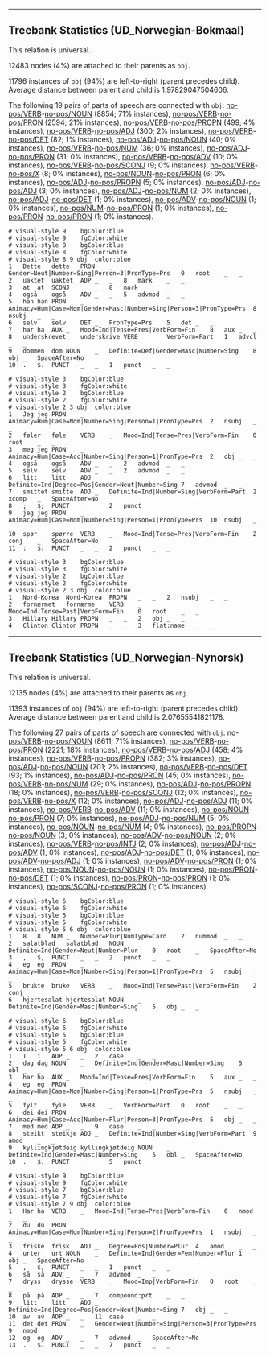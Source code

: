

--------------------------------------------------------------------------------

## Treebank Statistics (UD_Norwegian-Bokmaal)

This relation is universal.

12483 nodes (4%) are attached to their parents as `obj`.

11796 instances of `obj` (94%) are left-to-right (parent precedes child).
Average distance between parent and child is 1.97829047504606.

The following 19 pairs of parts of speech are connected with `obj`: [no-pos/VERB]()-[no-pos/NOUN]() (8854; 71% instances), [no-pos/VERB]()-[no-pos/PRON]() (2594; 21% instances), [no-pos/VERB]()-[no-pos/PROPN]() (499; 4% instances), [no-pos/VERB]()-[no-pos/ADJ]() (300; 2% instances), [no-pos/VERB]()-[no-pos/DET]() (82; 1% instances), [no-pos/ADJ]()-[no-pos/NOUN]() (40; 0% instances), [no-pos/VERB]()-[no-pos/NUM]() (36; 0% instances), [no-pos/ADJ]()-[no-pos/PRON]() (31; 0% instances), [no-pos/VERB]()-[no-pos/ADV]() (10; 0% instances), [no-pos/VERB]()-[no-pos/SCONJ]() (9; 0% instances), [no-pos/VERB]()-[no-pos/X]() (8; 0% instances), [no-pos/NOUN]()-[no-pos/PRON]() (6; 0% instances), [no-pos/ADJ]()-[no-pos/PROPN]() (5; 0% instances), [no-pos/ADJ]()-[no-pos/ADJ]() (3; 0% instances), [no-pos/ADJ]()-[no-pos/NUM]() (2; 0% instances), [no-pos/ADJ]()-[no-pos/DET]() (1; 0% instances), [no-pos/ADV]()-[no-pos/NOUN]() (1; 0% instances), [no-pos/NUM]()-[no-pos/PRON]() (1; 0% instances), [no-pos/PRON]()-[no-pos/PRON]() (1; 0% instances).


~~~ conllu
# visual-style 9	bgColor:blue
# visual-style 9	fgColor:white
# visual-style 8	bgColor:blue
# visual-style 8	fgColor:white
# visual-style 8 9 obj	color:blue
1	Dette	dette	PRON	_	Gender=Neut|Number=Sing|Person=3|PronType=Prs	0	root	_	_
2	uaktet	uaktet	ADP	_	_	8	mark	_	_
3	at	at	SCONJ	_	_	8	mark	_	_
4	også	også	ADV	_	_	5	advmod	_	_
5	han	han	PRON	_	Animacy=Hum|Case=Nom|Gender=Masc|Number=Sing|Person=3|PronType=Prs	8	nsubj	_	_
6	selv	selv	DET	_	PronType=Prs	5	det	_	_
7	har	ha	AUX	_	Mood=Ind|Tense=Pres|VerbForm=Fin	8	aux	_	_
8	underskrevet	underskrive	VERB	_	VerbForm=Part	1	advcl	_	_
9	dommen	dom	NOUN	_	Definite=Def|Gender=Masc|Number=Sing	8	obj	_	SpaceAfter=No
10	.	$.	PUNCT	_	_	1	punct	_	_

~~~


~~~ conllu
# visual-style 3	bgColor:blue
# visual-style 3	fgColor:white
# visual-style 2	bgColor:blue
# visual-style 2	fgColor:white
# visual-style 2 3 obj	color:blue
1	Jeg	jeg	PRON	_	Animacy=Hum|Case=Nom|Number=Sing|Person=1|PronType=Prs	2	nsubj	_	_
2	føler	føle	VERB	_	Mood=Ind|Tense=Pres|VerbForm=Fin	0	root	_	_
3	meg	jeg	PRON	_	Animacy=Hum|Case=Acc|Number=Sing|Person=1|PronType=Prs	2	obj	_	_
4	også	også	ADV	_	_	2	advmod	_	_
5	selv	selv	ADV	_	_	2	advmod	_	_
6	litt	litt	ADJ	_	Definite=Ind|Degree=Pos|Gender=Neut|Number=Sing	7	advmod	_	_
7	smittet	smitte	ADJ	_	Definite=Ind|Number=Sing|VerbForm=Part	2	xcomp	_	SpaceAfter=No
8	;	$;	PUNCT	_	_	2	punct	_	_
9	jeg	jeg	PRON	_	Animacy=Hum|Case=Nom|Number=Sing|Person=1|PronType=Prs	10	nsubj	_	_
10	spør	spørre	VERB	_	Mood=Ind|Tense=Pres|VerbForm=Fin	2	conj	_	SpaceAfter=No
11	:	$:	PUNCT	_	_	2	punct	_	_

~~~


~~~ conllu
# visual-style 3	bgColor:blue
# visual-style 3	fgColor:white
# visual-style 2	bgColor:blue
# visual-style 2	fgColor:white
# visual-style 2 3 obj	color:blue
1	Nord-Korea	Nord-Korea	PROPN	_	_	2	nsubj	_	_
2	fornærmet	fornærme	VERB	_	Mood=Ind|Tense=Past|VerbForm=Fin	0	root	_	_
3	Hillary	Hillary	PROPN	_	_	2	obj	_	_
4	Clinton	Clinton	PROPN	_	_	3	flat:name	_	_

~~~




--------------------------------------------------------------------------------

## Treebank Statistics (UD_Norwegian-Nynorsk)

This relation is universal.

12135 nodes (4%) are attached to their parents as `obj`.

11393 instances of `obj` (94%) are left-to-right (parent precedes child).
Average distance between parent and child is 2.07655541821178.

The following 27 pairs of parts of speech are connected with `obj`: [no-pos/VERB]()-[no-pos/NOUN]() (8611; 71% instances), [no-pos/VERB]()-[no-pos/PRON]() (2221; 18% instances), [no-pos/VERB]()-[no-pos/ADJ]() (458; 4% instances), [no-pos/VERB]()-[no-pos/PROPN]() (382; 3% instances), [no-pos/ADJ]()-[no-pos/NOUN]() (201; 2% instances), [no-pos/VERB]()-[no-pos/DET]() (93; 1% instances), [no-pos/ADJ]()-[no-pos/PRON]() (45; 0% instances), [no-pos/VERB]()-[no-pos/NUM]() (29; 0% instances), [no-pos/ADJ]()-[no-pos/PROPN]() (18; 0% instances), [no-pos/VERB]()-[no-pos/SCONJ]() (12; 0% instances), [no-pos/VERB]()-[no-pos/X]() (12; 0% instances), [no-pos/ADJ]()-[no-pos/ADJ]() (11; 0% instances), [no-pos/VERB]()-[no-pos/ADV]() (11; 0% instances), [no-pos/NOUN]()-[no-pos/PRON]() (7; 0% instances), [no-pos/ADJ]()-[no-pos/NUM]() (5; 0% instances), [no-pos/NOUN]()-[no-pos/NUM]() (4; 0% instances), [no-pos/PROPN]()-[no-pos/NOUN]() (3; 0% instances), [no-pos/ADV]()-[no-pos/NOUN]() (2; 0% instances), [no-pos/VERB]()-[no-pos/INTJ]() (2; 0% instances), [no-pos/ADJ]()-[no-pos/ADV]() (1; 0% instances), [no-pos/ADJ]()-[no-pos/DET]() (1; 0% instances), [no-pos/ADV]()-[no-pos/ADJ]() (1; 0% instances), [no-pos/ADV]()-[no-pos/PRON]() (1; 0% instances), [no-pos/NOUN]()-[no-pos/NOUN]() (1; 0% instances), [no-pos/PRON]()-[no-pos/DET]() (1; 0% instances), [no-pos/PRON]()-[no-pos/PRON]() (1; 0% instances), [no-pos/SCONJ]()-[no-pos/PRON]() (1; 0% instances).


~~~ conllu
# visual-style 6	bgColor:blue
# visual-style 6	fgColor:white
# visual-style 5	bgColor:blue
# visual-style 5	fgColor:white
# visual-style 5 6 obj	color:blue
1	8	8	NUM	_	Number=Plur|NumType=Card	2	nummod	_	_
2	salatblad	salatblad	NOUN	_	Definite=Ind|Gender=Neut|Number=Plur	0	root	_	SpaceAfter=No
3	,	$,	PUNCT	_	_	2	punct	_	_
4	eg	eg	PRON	_	Animacy=Hum|Case=Nom|Number=Sing|Person=1|PronType=Prs	5	nsubj	_	_
5	brukte	bruke	VERB	_	Mood=Ind|Tense=Past|VerbForm=Fin	2	conj	_	_
6	hjertesalat	hjertesalat	NOUN	_	Definite=Ind|Gender=Masc|Number=Sing	5	obj	_	_

~~~


~~~ conllu
# visual-style 6	bgColor:blue
# visual-style 6	fgColor:white
# visual-style 5	bgColor:blue
# visual-style 5	fgColor:white
# visual-style 5 6 obj	color:blue
1	I	i	ADP	_	_	2	case	_	_
2	dag	dag	NOUN	_	Definite=Ind|Gender=Masc|Number=Sing	5	obl	_	_
3	har	ha	AUX	_	Mood=Ind|Tense=Pres|VerbForm=Fin	5	aux	_	_
4	eg	eg	PRON	_	Animacy=Hum|Case=Nom|Number=Sing|Person=1|PronType=Prs	5	nsubj	_	_
5	fylt	fyle	VERB	_	VerbForm=Part	0	root	_	_
6	dei	dei	PRON	_	Animacy=Hum|Case=Acc|Number=Plur|Person=3|PronType=Prs	5	obj	_	_
7	med	med	ADP	_	_	9	case	_	_
8	steikt	steikje	ADJ	_	Definite=Ind|Number=Sing|VerbForm=Part	9	amod	_	_
9	kyllingkjøtdeig	kyllingkjøtdeig	NOUN	_	Definite=Ind|Gender=Masc|Number=Sing	5	obl	_	SpaceAfter=No
10	.	$.	PUNCT	_	_	5	punct	_	_

~~~


~~~ conllu
# visual-style 9	bgColor:blue
# visual-style 9	fgColor:white
# visual-style 7	bgColor:blue
# visual-style 7	fgColor:white
# visual-style 7 9 obj	color:blue
1	Har	ha	VERB	_	Mood=Ind|Tense=Pres|VerbForm=Fin	6	nmod	_	_
2	du	du	PRON	_	Animacy=Hum|Case=Nom|Number=Sing|Person=2|PronType=Prs	1	nsubj	_	_
3	friske	frisk	ADJ	_	Degree=Pos|Number=Plur	4	amod	_	_
4	urter	urt	NOUN	_	Definite=Ind|Gender=Fem|Number=Plur	1	obj	_	SpaceAfter=No
5	,	$,	PUNCT	_	_	1	punct	_	_
6	så	så	ADV	_	_	7	advmod	_	_
7	dryss	drysse	VERB	_	Mood=Imp|VerbForm=Fin	0	root	_	_
8	på	på	ADP	_	_	7	compound:prt	_	_
9	litt	litt	ADJ	_	Definite=Ind|Degree=Pos|Gender=Neut|Number=Sing	7	obj	_	_
10	av	av	ADP	_	_	11	case	_	_
11	det	det	PRON	_	Gender=Neut|Number=Sing|Person=3|PronType=Prs	9	nmod	_	_
12	og	og	ADV	_	_	7	advmod	_	SpaceAfter=No
13	.	$.	PUNCT	_	_	7	punct	_	_

~~~


